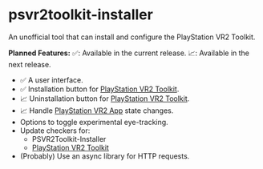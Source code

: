 # psvr2toolkit-installer

[PlayStation VR2 App]: https://store.steampowered.com/app/2580190/PlayStationVR2_App
[PlayStation VR2 Toolkit]: https://github.com/BnuuySolutions/PSVR2Toolkit

An unofficial tool that can install and configure the PlayStation VR2 Toolkit.

**Planned Features:**
✅: Available in the current release.
📈: Available in the next release.

- ✅ A user interface.
- ✅ Installation button for [PlayStation VR2 Toolkit].
- 📈 Uninstallation button for [PlayStation VR2 Toolkit].
- 📈 Handle [PlayStation VR2 App] state changes.
- Options to toggle experimental eye-tracking.
- Update checkers for:
  - PSVR2Toolkit-Installer
  - [PlayStation VR2 Toolkit]
- (Probably) Use an async library for HTTP requests.
